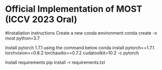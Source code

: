 # Official Implementation of MOST (ICCV 2023 Oral)

#Installation instructions
Create a new conda environment
conda create -n most python=3.7

Install pytorch 1.7.1 using the command below
conda install pytorch==1.7.1 torchvision==0.8.2 torchaudio==0.7.2 cudatoolkit=10.2 -c pytorch

Install requirements
pip install -r requirements.txt
